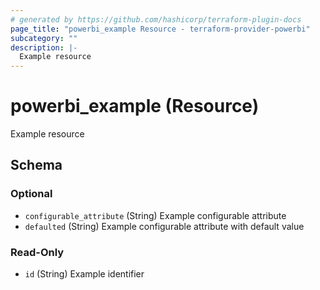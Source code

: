 ```yaml
---
# generated by https://github.com/hashicorp/terraform-plugin-docs
page_title: "powerbi_example Resource - terraform-provider-powerbi"
subcategory: ""
description: |-
  Example resource
---
```


# powerbi_example (Resource)

Example resource



<!-- schema generated by tfplugindocs -->
## Schema

### Optional

- `configurable_attribute` (String) Example configurable attribute
- `defaulted` (String) Example configurable attribute with default value

### Read-Only

- `id` (String) Example identifier
